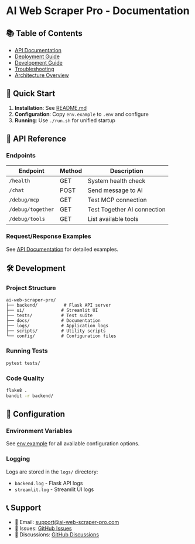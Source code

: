 # AI Web Scraper Pro - Documentation

## 📚 Table of Contents

- [API Documentation](api.md)
- [Deployment Guide](deployment.md)
- [Development Guide](development.md)
- [Troubleshooting](troubleshooting.md)
- [Architecture Overview](architecture.md)

## 🚀 Quick Start

1. **Installation**: See [README.md](../README.md#-quick-start)
2. **Configuration**: Copy `env.example` to `.env` and configure
3. **Running**: Use `./run.sh` for unified startup

## 📖 API Reference

### Endpoints

| Endpoint | Method | Description |
|----------|--------|-------------|
| `/health` | GET | System health check |
| `/chat` | POST | Send message to AI |
| `/debug/mcp` | GET | Test MCP connection |
| `/debug/together` | GET | Test Together AI connection |
| `/debug/tools` | GET | List available tools |

### Request/Response Examples

See [API Documentation](api.md) for detailed examples.

## 🛠️ Development

### Project Structure

```
ai-web-scraper-pro/
├── backend/          # Flask API server
├── ui/              # Streamlit UI
├── tests/           # Test suite
├── docs/            # Documentation
├── logs/            # Application logs
├── scripts/         # Utility scripts
└── config/          # Configuration files
```

### Running Tests

```bash
pytest tests/
```

### Code Quality

```bash
flake8 .
bandit -r backend/
```

## 🔧 Configuration

### Environment Variables

See [env.example](../env.example) for all available configuration options.

### Logging

Logs are stored in the `logs/` directory:
- `backend.log` - Flask API logs
- `streamlit.log` - Streamlit UI logs

## 📞 Support

- 📧 Email: support@ai-web-scraper-pro.com
- 🐛 Issues: [GitHub Issues](https://github.com/yourusername/ai-web-scraper-pro/issues)
- 💬 Discussions: [GitHub Discussions](https://github.com/yourusername/ai-web-scraper-pro/discussions)
